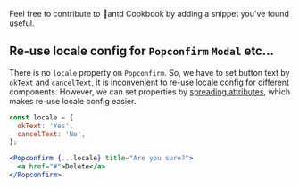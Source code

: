 Feel free to contribute to antd Cookbook by adding a snippet you've found useful.

## Re-use locale config for `Popconfirm` `Modal` etc...

There is no `locale` property on `Popconfirm`. So, we have to set button text by `okText` and `cancelText`, it is inconvenient to re-use locale config for different components. However, we can set properties by [spreading attributes](https://facebook.github.io/react/docs/jsx-spread.html#spread-attributes), which makes re-use locale config easier.

```jsx
const locale = {
  okText: 'Yes',
  cancelText: 'No',
};

<Popconfirm {...locale} title="Are you sure?">
  <a href="#">Delete</a>
</Popconfirm>
```